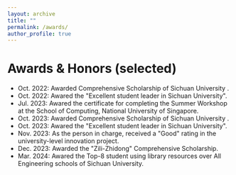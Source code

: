 ```yaml
---
layout: archive
title: ""
permalink: /awards/
author_profile: true
---
```



Awards & Honors (selected)
===============

* Oct. 2022: Awarded Comprehensive Scholarship of Sichuan University .
* Oct. 2022: Awared the "Excellent student leader in Sichuan University".
* Jul. 2023: Awared the certificate for completing the Summer Workshop at the School of Computing, National University of Singapore.
* Oct. 2023: Awarded Comprehensive Scholarship of Sichuan University .
* Oct. 2023: Awared the "Excellent student leader in Sichuan University".
* Nov. 2023: As the person in charge, received a "Good" rating in the university-level innovation project.
* Dec. 2023: Awarded the "Zili-Zhidong" Comprehensive Scholarship.
* Mar. 2024: Awared the Top-8 student using library resources over All Engineering schools of Sichuan University. 
